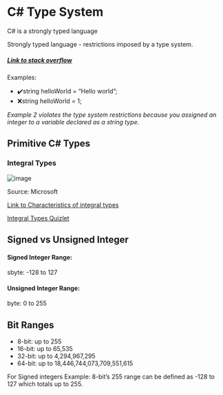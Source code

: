 # C# Type System

C# is a strongly typed language

Strongly typed language - restrictions imposed by a type system.

##### [Link to stack overflow](https://stackoverflow.com/questions/2690544/what-is-the-difference-between-a-strongly-typed-language-and-a-statically-typed)

Examples:

- ✔️string helloWorld = “Hello world”;
- ❌string helloWorld = 1;

*Example 2 violates the type system restrictions because you assigned an integer to a variable declared as a string type.*

## Primitive C# Types

### Integral Types

![image](https://github.com/user-attachments/assets/e0c48d74-ddc4-44db-9bf3-5cd99a06a12e)

Source: Microsoft

[Link to Characteristics of integral types](https://learn.microsoft.com/en-us/dotnet/csharp/language-reference/builtin-types/integral-numeric-types)

[Integral Types Quizlet](https://quizlet.com/935475329/characteristics-of-the-integral-types-flash-cards/?i=1bkfj1&x=1jqt)

## Signed vs Unsigned Integer

#### Signed Integer Range:

sbyte: -128 to 127

#### Unsigned Integer Range:

byte: 0 to 255

## Bit Ranges

- 8-bit: up to 255
- 16-bit: up to 65,535
- 32-bit: up to 4,294,967,295
- 64-bit: up to 18,446,744,073,709,551,615

For Signed integers
Example: 8-bit’s 255 range can be defined as -128 to 127 which totals up to 255.
